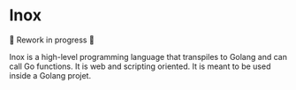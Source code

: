 # Inox

🚧 Rework in progress 🚧

Inox is a high-level programming language that transpiles to Golang and can call Go functions.
It is web and scripting oriented. It is meant to be used inside a Golang projet.